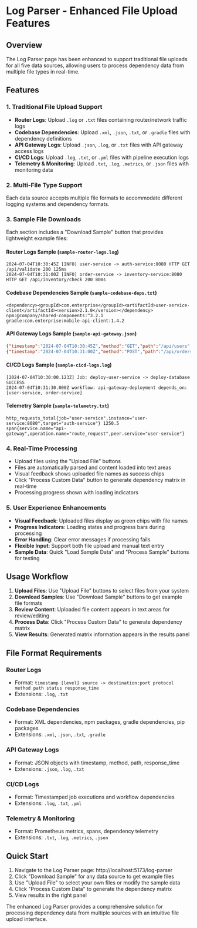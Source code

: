 # Log Parser - Enhanced File Upload Features

## Overview
The Log Parser page has been enhanced to support traditional file uploads for all five data sources, allowing users to process dependency data from multiple file types in real-time.

## Features

### 1. Traditional File Upload Support
- **Router Logs**: Upload `.log` or `.txt` files containing router/network traffic logs
- **Codebase Dependencies**: Upload `.xml`, `.json`, `.txt`, or `.gradle` files with dependency definitions
- **API Gateway Logs**: Upload `.json`, `.log`, or `.txt` files with API gateway access logs
- **CI/CD Logs**: Upload `.log`, `.txt`, or `.yml` files with pipeline execution logs  
- **Telemetry & Monitoring**: Upload `.txt`, `.log`, `.metrics`, or `.json` files with monitoring data

### 2. Multi-File Type Support
Each data source accepts multiple file formats to accommodate different logging systems and dependency formats.

### 3. Sample File Downloads
Each section includes a "Download Sample" button that provides lightweight example files:

#### Router Logs Sample (`sample-router-logs.log`)
```
2024-07-04T10:30:45Z [INFO] user-service -> auth-service:8080 HTTP GET /api/validate 200 125ms
2024-07-04T10:31:00Z [INFO] order-service -> inventory-service:8080 HTTP GET /api/inventory/check 200 80ms
```

#### Codebase Dependencies Sample (`sample-codebase-deps.txt`)
```
<dependency><groupId>com.enterprise</groupId><artifactId>user-service-client</artifactId><version>2.1.0</version></dependency>
npm:@company/shared-components:^3.2.1
gradle:com.enterprise:mobile-api-client:1.4.2
```

#### API Gateway Logs Sample (`sample-api-gateway.json`)
```json
{"timestamp":"2024-07-04T10:30:45Z","method":"GET","path":"/api/users","response_time":125}
{"timestamp":"2024-07-04T10:31:00Z","method":"POST","path":"/api/orders","response_time":200}
```

#### CI/CD Logs Sample (`sample-cicd-logs.log`)
```
[2024-07-04T10:30:00.123Z] Job: deploy-user-service -> deploy-database SUCCESS
2024-07-04T10:31:30.000Z workflow: api-gateway-deployment depends_on: [user-service, order-service]
```

#### Telemetry Sample (`sample-telemetry.txt`)
```
http_requests_total{job="user-service",instance="user-service:8080",target="auth-service"} 1250.5
span{service.name="api-gateway",operation.name="route_request",peer.service="user-service"}
```

### 4. Real-Time Processing
- Upload files using the "Upload File" buttons
- Files are automatically parsed and content loaded into text areas
- Visual feedback shows uploaded file names as success chips
- Click "Process Custom Data" button to generate dependency matrix in real-time
- Processing progress shown with loading indicators

### 5. User Experience Enhancements
- **Visual Feedback**: Uploaded files display as green chips with file names
- **Progress Indicators**: Loading states and progress bars during processing
- **Error Handling**: Clear error messages if processing fails
- **Flexible Input**: Support both file upload and manual text entry
- **Sample Data**: Quick "Load Sample Data" and "Process Sample" buttons for testing

## Usage Workflow

1. **Upload Files**: Use "Upload File" buttons to select files from your system
2. **Download Samples**: Use "Download Sample" buttons to get example file formats
3. **Review Content**: Uploaded file content appears in text areas for review/editing
4. **Process Data**: Click "Process Custom Data" to generate dependency matrix
5. **View Results**: Generated matrix information appears in the results panel

## File Format Requirements

### Router Logs
- Format: `timestamp [level] source -> destination:port protocol method path status response_time`
- Extensions: `.log`, `.txt`

### Codebase Dependencies  
- Format: XML dependencies, npm packages, gradle dependencies, pip packages
- Extensions: `.xml`, `.json`, `.txt`, `.gradle`

### API Gateway Logs
- Format: JSON objects with timestamp, method, path, response_time
- Extensions: `.json`, `.log`, `.txt`

### CI/CD Logs
- Format: Timestamped job executions and workflow dependencies
- Extensions: `.log`, `.txt`, `.yml`

### Telemetry & Monitoring
- Format: Prometheus metrics, spans, dependency telemetry
- Extensions: `.txt`, `.log`, `.metrics`, `.json`

## Quick Start

1. Navigate to the Log Parser page: http://localhost:5173/log-parser
2. Click "Download Sample" for any data source to get example files
3. Use "Upload File" to select your own files or modify the sample data
4. Click "Process Custom Data" to generate the dependency matrix
5. View results in the right panel

The enhanced Log Parser provides a comprehensive solution for processing dependency data from multiple sources with an intuitive file upload interface.
